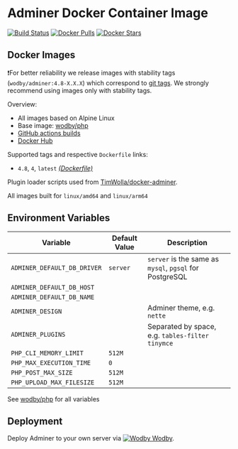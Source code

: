 # Adminer Docker Container Image

[![Build Status](https://github.com/wodby/adminer/workflows/Build%20docker%20image/badge.svg)](https://github.com/wodby/adminer/actions)
[![Docker Pulls](https://img.shields.io/docker/pulls/wodby/adminer.svg)](https://hub.docker.com/r/wodby/adminer)
[![Docker Stars](https://img.shields.io/docker/stars/wodby/adminer.svg)](https://hub.docker.com/r/wodby/adminer)

## Docker Images

❗For better reliability we release images with stability tags (`wodby/adminer:4.8-X.X.X`) which correspond to [git tags](https://github.com/wodby/adminer/releases). We strongly recommend using images only with stability tags. 

Overview:

- All images based on Alpine Linux
- Base image: [wodby/php](https://github.com/wodby/php)
- [GitHub actions builds](https://github.com/wodby/adminer/actions)  
- [Docker Hub](https://hub.docker.com/r/wodby/adminer)

Supported tags and respective `Dockerfile` links:

- `4.8`, `4`, `latest` [_(Dockerfile)_](https://github.com/wodby/adminer/tree/master/Dockerfile)

Plugin loader scripts used from [TimWolla/docker-adminer](https://github.com/TimWolla/docker-adminer).

All images built for `linux/amd64` and `linux/arm64`

## Environment Variables

| Variable                    | Default Value | Description                                             |
|-----------------------------|---------------|---------------------------------------------------------|
| `ADMINER_DEFAULT_DB_DRIVER` | `server`      | `server` is the same as `mysql`, `pgsql` for PostgreSQL |
| `ADMINER_DEFAULT_DB_HOST`   |               |                                                         |
| `ADMINER_DEFAULT_DB_NAME`   |               |                                                         |
| `ADMINER_DESIGN`            |               | Adminer theme, e.g. `nette`                             |
| `ADMINER_PLUGINS`           |               | Separated by space, e.g. `tables-filter tinymce`        |
| `PHP_CLI_MEMORY_LIMIT`      | `512M`        |                                                         |
| `PHP_MAX_EXECUTION_TIME`    | `0`           |                                                         |
| `PHP_POST_MAX_SIZE`         | `512M`        |                                                         |
| `PHP_UPLOAD_MAX_FILESIZE`   | `512M`        |                                                         |

See [wodby/php](https://github.com/wodby/php) for all variables

## Deployment

Deploy Adminer to your own server via [![Wodby](https://www.google.com/s2/favicons?domain=wodby.com) Wodby](https://wodby.com).
